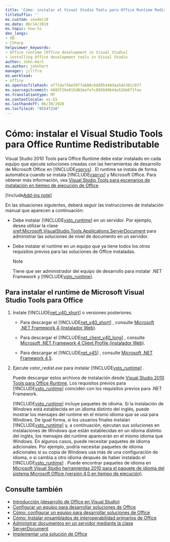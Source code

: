 ```yaml
---
title: 'Cómo: instalar el Visual Studio Tools para Office Runtime Redistributable'
titleSuffix: ''
ms.custom: seodec18
ms.date: 08/14/2019
ms.topic: how-to
dev_langs:
- VB
- CSharp
helpviewer_keywords:
- Office runtime [Office development in Visual Studio]
- installing Office development tools in Visual Studio
author: John-Hart
ms.author: johnhart
manager: jillfra
ms.workload:
- office
ms.openlocfilehash: ef71de75be5977ab80cbdd85448daa5de381c077
ms.sourcegitcommit: b885f26e015d03eafe7c885040644a52bb071fae
ms.translationtype: MT
ms.contentlocale: es-ES
ms.lasthandoff: 06/30/2020
ms.locfileid: "85547230"
---
```

# <a name="how-to-install-the-visual-studio-tools-for-office-runtime-redistributable"></a>Cómo: instalar el Visual Studio Tools para Office Runtime Redistributable
  Visual Studio 2010 Tools para Office Runtime debe estar instalado en cada equipo que ejecute soluciones creadas con las herramientas de desarrollo de Microsoft Office en [!INCLUDE[vsprvs](../sharepoint/includes/vsprvs-md.md)] . El runtime se instala de forma automática cuando se instala [!INCLUDE[vsprvs](../sharepoint/includes/vsprvs-md.md)] y Microsoft Office. Para obtener más información, vea [Visual Studio Tools para escenarios de instalación en tiempo de ejecución de Office](../vsto/visual-studio-tools-for-office-runtime-installation-scenarios.md).

[!include[Add-ins note](includes/addinsnote.md)]

 En las situaciones siguientes, deberá seguir las instrucciones de instalación manual que aparecen a continuación:

- Debe instalar [!INCLUDE[vsto_runtime](../vsto/includes/vsto-runtime-md.md)] en un servidor. Por ejemplo, desea utilizar la clase <xref:Microsoft.VisualStudio.Tools.Applications.ServerDocument> para administrar las soluciones de nivel de documento en un servidor.

- Debe instalar el runtime en un equipo que ya tiene todos los otros requisitos previos para las soluciones de Office instaladas.

    > [!NOTE]
    > Tiene que ser administrador del equipo de desarrollo para instalar .NET Framework y [!INCLUDE[vsto_runtime](../vsto/includes/vsto-runtime-md.md)].

## <a name="to-install-the-visual-studio-tools-for-office-runtime"></a>Para instalar el runtime de Microsoft Visual Studio Tools para Office

1. Instale [!INCLUDE[net_v40_short](../sharepoint/includes/net-v40-short-md.md)] o versiones posteriores.

    - Para descargar el [!INCLUDE[net_v40_short](../sharepoint/includes/net-v40-short-md.md)] , consulte [Microsoft .NET Framework 4 (instalador Web)](https://www.microsoft.com/download/details.aspx?id=17851).

    - Para descargar el [!INCLUDE[net_client_v40_long](../vsto/includes/net-client-v40-long-md.md)] , consulte [Microsoft .NET Framework 4 Client Profile (instalador Web)](https://www.microsoft.com/download/details.aspx?id=17113).

    - Para descargar el [!INCLUDE[net_v45](../vsto/includes/net-v45-md.md)] , consulte [Microsoft .NET Framework 4,5](https://www.microsoft.com/download/details.aspx?id=30653).

2. Ejecute *vstor_redist.exe* para instalar [!INCLUDE[vsto_runtime](../vsto/includes/vsto-runtime-md.md)] .

     Puede descargar estos archivos de instalación desde [Visual Studio 2010 Tools para Office Runtime](https://www.microsoft.com/download/details.aspx?id=56961). Los requisitos previos para [!INCLUDE[vsto_runtime](../vsto/includes/vsto-runtime-md.md)] coinciden con los requisitos previos para .NET Framework.

     [!INCLUDE[vsto_runtime](../vsto/includes/vsto-runtime-md.md)] incluye paquetes de idioma. Si la instalación de Windows está establecida en un idioma distinto del inglés, puede mostrar los mensajes del runtime en el mismo idioma que se usa para Windows. De igual forma, si los usuarios finales instalan [!INCLUDE[vsto_runtime](../vsto/includes/vsto-runtime-md.md)] y, a continuación, ejecutan sus soluciones en instalaciones de Windows que están establecidas en un idioma distinto del inglés, los mensajes del runtime aparecerán en el mismo idioma que Windows. En algunos casos, puede necesitar paquetes de idioma adicionales. Por ejemplo, podría necesitar paquetes de idioma adicionales si su copia de Windows usa más de una configuración de idioma, o si cambia a otro idioma después de haber instalado el [!INCLUDE[vsto_runtime](../vsto/includes/vsto-runtime-md.md)] . Puede encontrar paquetes de idioma en [Microsoft Visual Studio herramientas 2010 para el paquete de idioma del sistema Microsoft Office (versión 4,0 en tiempo de ejecución)](https://www.microsoft.com/download/details.aspx?id=54246).

## <a name="see-also"></a>Consulte también
- [Introducción &#40;desarrollo de Office en Visual Studio&#41;](../vsto/getting-started-office-development-in-visual-studio.md)
- [Configurar un equipo para desarrollar soluciones de Office](../vsto/configuring-a-computer-to-develop-office-solutions.md)
- [Cómo: configurar un equipo para desarrollar soluciones de Office](../vsto/how-to-configure-a-computer-to-develop-office-solutions.md)
- [Cómo: Instalar ensamblados de interoperabilidad primarios de Office](../vsto/how-to-install-office-primary-interop-assemblies.md)
- [Administrar documentos en un servidor mediante la clase ServerDocument](../vsto/managing-documents-on-a-server-by-using-the-serverdocument-class.md)
- [Implementar una solución de Office](../vsto/deploying-an-office-solution.md)
